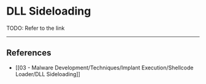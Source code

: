 # DLL Sideloading

TODO: Refer to the link

---
## References

- [[03 - Malware Development/Techniques/Implant Execution/Shellcode Loader/DLL Sideloading]]